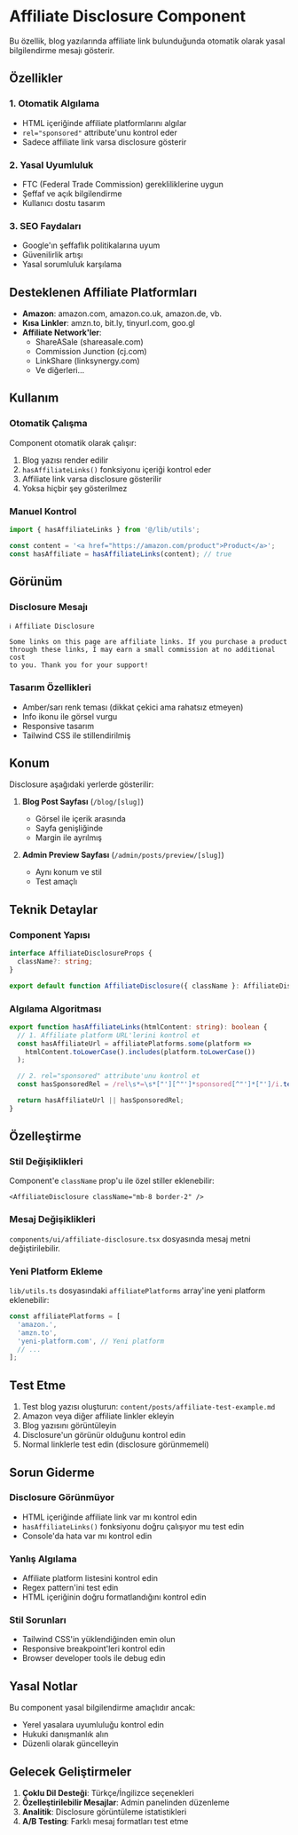 # Affiliate Disclosure Component

Bu özellik, blog yazılarında affiliate link bulunduğunda otomatik olarak yasal bilgilendirme mesajı gösterir.

## Özellikler

### 1. Otomatik Algılama
- HTML içeriğinde affiliate platformlarını algılar
- `rel="sponsored"` attribute'unu kontrol eder
- Sadece affiliate link varsa disclosure gösterir

### 2. Yasal Uyumluluk
- FTC (Federal Trade Commission) gerekliliklerine uygun
- Şeffaf ve açık bilgilendirme
- Kullanıcı dostu tasarım

### 3. SEO Faydaları
- Google'ın şeffaflık politikalarına uyum
- Güvenilirlik artışı
- Yasal sorumluluk karşılama

## Desteklenen Affiliate Platformları

- **Amazon**: amazon.com, amazon.co.uk, amazon.de, vb.
- **Kısa Linkler**: amzn.to, bit.ly, tinyurl.com, goo.gl
- **Affiliate Network'ler**: 
  - ShareASale (shareasale.com)
  - Commission Junction (cj.com)
  - LinkShare (linksynergy.com)
  - Ve diğerleri...

## Kullanım

### Otomatik Çalışma
Component otomatik olarak çalışır:

1. Blog yazısı render edilir
2. `hasAffiliateLinks()` fonksiyonu içeriği kontrol eder
3. Affiliate link varsa disclosure gösterilir
4. Yoksa hiçbir şey gösterilmez

### Manuel Kontrol
```typescript
import { hasAffiliateLinks } from '@/lib/utils';

const content = '<a href="https://amazon.com/product">Product</a>';
const hasAffiliate = hasAffiliateLinks(content); // true
```

## Görünüm

### Disclosure Mesajı
```
ℹ️ Affiliate Disclosure

Some links on this page are affiliate links. If you purchase a product 
through these links, I may earn a small commission at no additional cost 
to you. Thank you for your support!
```

### Tasarım Özellikleri
- Amber/sarı renk teması (dikkat çekici ama rahatsız etmeyen)
- Info ikonu ile görsel vurgu
- Responsive tasarım
- Tailwind CSS ile stillendirilmiş

## Konum

Disclosure aşağıdaki yerlerde gösterilir:

1. **Blog Post Sayfası** (`/blog/[slug]`)
   - Görsel ile içerik arasında
   - Sayfa genişliğinde
   - Margin ile ayrılmış

2. **Admin Preview Sayfası** (`/admin/posts/preview/[slug]`)
   - Aynı konum ve stil
   - Test amaçlı

## Teknik Detaylar

### Component Yapısı
```typescript
interface AffiliateDisclosureProps {
  className?: string;
}

export default function AffiliateDisclosure({ className }: AffiliateDisclosureProps)
```

### Algılama Algoritması
```typescript
export function hasAffiliateLinks(htmlContent: string): boolean {
  // 1. Affiliate platform URL'lerini kontrol et
  const hasAffiliateUrl = affiliatePlatforms.some(platform => 
    htmlContent.toLowerCase().includes(platform.toLowerCase())
  );

  // 2. rel="sponsored" attribute'unu kontrol et
  const hasSponsoredRel = /rel\s*=\s*["'][^"']*sponsored[^"']*["']/i.test(htmlContent);

  return hasAffiliateUrl || hasSponsoredRel;
}
```

## Özelleştirme

### Stil Değişiklikleri
Component'e `className` prop'u ile özel stiller eklenebilir:

```tsx
<AffiliateDisclosure className="mb-8 border-2" />
```

### Mesaj Değişiklikleri
`components/ui/affiliate-disclosure.tsx` dosyasında mesaj metni değiştirilebilir.

### Yeni Platform Ekleme
`lib/utils.ts` dosyasındaki `affiliatePlatforms` array'ine yeni platform eklenebilir:

```typescript
const affiliatePlatforms = [
  'amazon.',
  'amzn.to',
  'yeni-platform.com', // Yeni platform
  // ...
];
```

## Test Etme

1. Test blog yazısı oluşturun: `content/posts/affiliate-test-example.md`
2. Amazon veya diğer affiliate linkler ekleyin
3. Blog yazısını görüntüleyin
4. Disclosure'un görünür olduğunu kontrol edin
5. Normal linklerle test edin (disclosure görünmemeli)

## Sorun Giderme

### Disclosure Görünmüyor
- HTML içeriğinde affiliate link var mı kontrol edin
- `hasAffiliateLinks()` fonksiyonu doğru çalışıyor mu test edin
- Console'da hata var mı kontrol edin

### Yanlış Algılama
- Affiliate platform listesini kontrol edin
- Regex pattern'ini test edin
- HTML içeriğinin doğru formatlandığını kontrol edin

### Stil Sorunları
- Tailwind CSS'in yüklendiğinden emin olun
- Responsive breakpoint'leri kontrol edin
- Browser developer tools ile debug edin

## Yasal Notlar

Bu component yasal bilgilendirme amaçlıdır ancak:
- Yerel yasalara uyumluluğu kontrol edin
- Hukuki danışmanlık alın
- Düzenli olarak güncelleyin

## Gelecek Geliştirmeler

1. **Çoklu Dil Desteği**: Türkçe/İngilizce seçenekleri
2. **Özelleştirilebilir Mesajlar**: Admin panelinden düzenleme
3. **Analitik**: Disclosure görüntüleme istatistikleri
4. **A/B Testing**: Farklı mesaj formatları test etme 